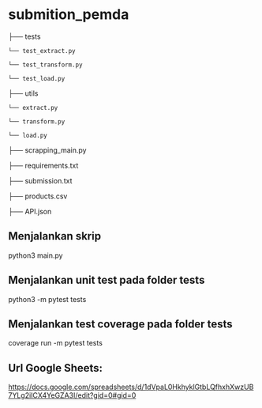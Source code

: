 # submition_pemda

├── tests

    └── test_extract.py
    
    └── test_transform.py
    
    └── test_load.py
    
├── utils

    └── extract.py
    
    └── transform.py
    
    └── load.py
    
├── scrapping_main.py

├── requirements.txt

├── submission.txt

├── products.csv

├── API.json

## Menjalankan skrip
python3 main.py

## Menjalankan unit test pada folder tests
python3 -m pytest tests

## Menjalankan test coverage pada folder tests
coverage run -m pytest tests

## Url Google Sheets:
https://docs.google.com/spreadsheets/d/1dVpaL0HkhyklGtbLQfhxhXwzUB7YLg2iICX4YeGZA3I/edit?gid=0#gid=0

